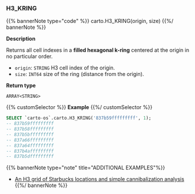 ### H3_KRING

{{% bannerNote type="code" %}}
carto.H3_KRING(origin, size)
{{%/ bannerNote %}}

**Description**

Returns all cell indexes in a **filled hexagonal k-ring** centered at the origin in no particular order.

* `origin`: `STRING` H3 cell index of the origin.
* `size`: `INT64` size of the ring (distance from the origin).

**Return type**

`ARRAY<STRING>`

{{% customSelector %}}
**Example**
{{%/ customSelector %}}

```sql
SELECT `carto-os`.carto.H3_KRING('837b59fffffffff', 1);
-- 837b59fffffffff
-- 837b58fffffffff
-- 837b5bfffffffff
-- 837a66fffffffff
-- 837a64fffffffff
-- 837b4afffffffff
-- 837b5dfffffffff
```

{{% bannerNote type="note" title="ADDITIONAL EXAMPLES"%}}
* [An H3 grid of Starbucks locations and simple cannibalization analysis](/analytics-toolbox-bigquery/examples/an-h3-grid-of-starbucks-locations-and-simple-cannibalization-analysis/)
{{%/ bannerNote %}}